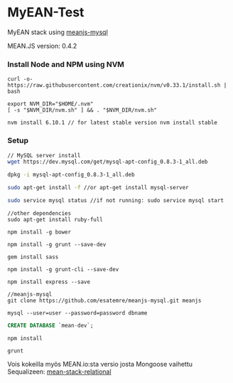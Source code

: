 # MyEAN-Test

MyEAN stack using [meanjs-mysql](https://github.com/esatemre/meanjs-mysql)

MEAN.JS version: 0.4.2

### Install Node and NPM using NVM

```shell
curl -o- https://raw.githubusercontent.com/creationix/nvm/v0.33.1/install.sh | bash

export NVM_DIR="$HOME/.nvm"
[ -s "$NVM_DIR/nvm.sh" ] && . "$NVM_DIR/nvm.sh"

nvm install 6.10.1 // for latest stable version nvm install stable

```

### Setup

```bash
// MySQL server install
wget https://dev.mysql.com/get/mysql-apt-config_0.8.3-1_all.deb

dpkg -i mysql-apt-config_0.8.3-1_all.deb

sudo apt-get install -f //or apt-get install mysql-server

sudo service mysql status //if not running: sudo service mysql start


```

```shell
//other dependencies
sudo apt-get install ruby-full

npm install -g bower

npm install -g grunt --save-dev

gem install sass

npm install -g grunt-cli --save-dev

npm install express --save
```

```shell
//meanjs-mysql
git clone https://github.com/esatemre/meanjs-mysql.git meanjs

mysql --user=user --password=password dbname
```

```sql
CREATE DATABASE `mean-dev`;
```


```shell
npm install

grunt
```

Vois kokeilla myös MEAN.io:sta versio josta Mongoose vaihettu Sequalizeen: [mean-stack-relational](https://github.com/jpotts18/mean-stack-relational)
